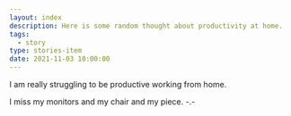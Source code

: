 ```yaml
---
layout: index
description: Here is some random thought about productivity at home.
tags:
  - story
type: stories-item
date: 2021-11-03 10:00:00
---
```


I am really struggling to be productive working from home.

I miss my monitors and my chair and my piece. -.-
